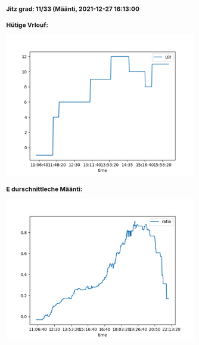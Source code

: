 ### Jitz grad: 11/33 (Määnti, 2021-12-27 16:13:00

### Hütige Vrlouf:
![Graph](Today.png)

### E durschnittleche Määnti:
![Graph](Määnti.png)